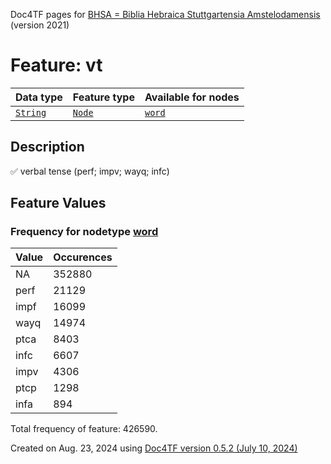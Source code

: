 Doc4TF pages for [BHSA = Biblia Hebraica Stuttgartensia Amstelodamensis](https://github.com/ETCBC/BHSA/tree/master/tf) (version 2021)
# Feature: vt
Data type|Feature type|Available for nodes
---|---|---
[`String`](featuresbydatatype.md#string)|[`Node`](featuresbytype.md#node)| [`word`](featuresbynodetype.md#word) 
## Description
✅ verbal tense (perf; impv; wayq; infc)
## Feature Values
### Frequency for nodetype [word](featuresbynodetype.md#word)
Value|Occurences
---|---
NA|352880
perf|21129
impf|16099
wayq|14974
ptca|8403
infc|6607
impv|4306
ptcp|1298
infa|894

Total frequency of feature: 426590.
  

Created on Aug. 23, 2024 using [Doc4TF version 0.5.2 (July 10, 2024)](https://github.com/tonyjurg/Doc4TF/blob/main/CreateFeatureDoc.ipynb) 